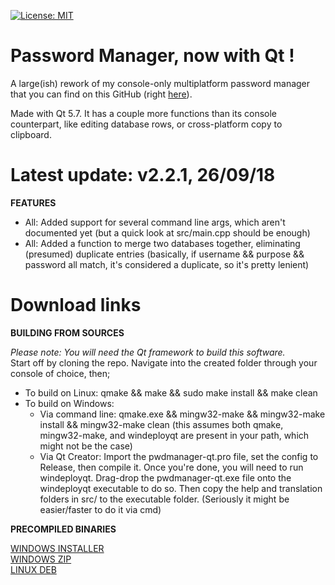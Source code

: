 [![License: MIT](https://img.shields.io/badge/License-MIT-yellow.svg)](https://opensource.org/licenses/MIT)

 # Password Manager, now with Qt !

A large(ish) rework of my console-only multiplatform password manager that you can find on this GitHub (right [here](https://github.com/bad64/pwdmanager)).

Made with Qt 5.7. It has a couple more functions than its console counterpart, like editing database rows, or cross-platform copy to clipboard.

# Latest update: v2.2.1, 26/09/18

**FEATURES**

- All: Added support for several command line args, which aren't 
documented yet (but a quick look at src/main.cpp should be enough)
- All: Added a function to merge two databases together, eliminating (presumed) duplicate entries (basically, if username && purpose && password all match, it's considered a duplicate, so it's pretty lenient)

# Download links

**BUILDING FROM SOURCES**

*Please note: You will need the Qt framework to build this software.*  
Start off by cloning the repo. Navigate into the created folder through your console of choice, then;

- To build on Linux: qmake && make && sudo make install && make clean
- To build on Windows:
	- Via command line: qmake.exe && mingw32-make && mingw32-make install && mingw32-make clean (this assumes both qmake, mingw32-make, and windeployqt are present in your path, which might not be the case)
	- Via Qt Creator: Import the pwdmanager-qt.pro file, set the config to Release, then compile it. Once you're done, you will need to run windeployqt. Drag-drop the pwdmanager-qt.exe file onto the windeployqt executable to do so. Then copy the help and translation folders in src/ to the executable folder. (Seriously it might be easier/faster to do it via cmd)

**PRECOMPILED BINARIES**

[WINDOWS INSTALLER](https://github.com/bad64/pwdmanager-qt/releases/download/v2.2.1/pwdmanager-qt-v2.2.1-windows-setup.exe)  
[WINDOWS ZIP](https://github.com/bad64/pwdmanager-qt/releases/download/v2.2.1/pwdmanager-qt-v2.2.1-windows.zip)  
[LINUX DEB](https://github.com/bad64/pwdmanager-qt/releases/download/v2.2.1/pwdmanager-qt_amd64.deb)
